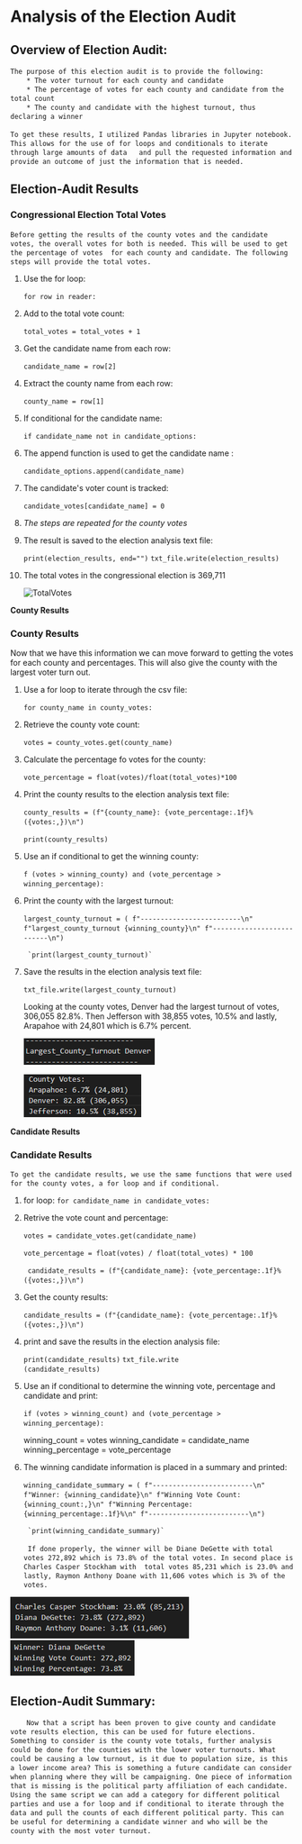 # **Analysis of the Election Audit**

## **Overview of Election Audit:**
	The purpose of this election audit is to provide the following:
		* The voter turnout for each county and candidate
		* The percentage of votes for each county and candidate from the total count
		* The county and candidate with the highest turnout, thus declaring a winner

	To get these results, I utilized Pandas libraries in Jupyter notebook. This allows for the use of for loops and conditionals to iterate through large amounts of data 	and pull the requested information and provide an outcome of just the information that is needed.  

## **Election-Audit Results**
	
### Congressional Election Total Votes

	Before getting the results of the county votes and the candidate votes, the overall votes for both is needed. This will be used to get the percentage of votes 	for each county and candidate. The following steps will provide the total votes.  
			
1. Use the for loop: 
	
						 
	`for row in reader:`
						 			
2. Add to the total vote count: 

	`total_votes = total_votes + 1`
			
3. Get the candidate name from each row: 

	`candidate_name = row[2]`
			
4. Extract the county name from each row: 

	`county_name = row[1]`
			
5. If conditional for the candidate name: 

	`if candidate_name not in candidate_options:`
			
6. The append function is used to get the candidate name : 

	`candidate_options.append(candidate_name)`
			
7. The candidate's voter count is tracked: 

	`candidate_votes[candidate_name] = 0`
			
8. *The steps are repeated for the county votes* 
			
9. The result is saved to the election analysis text file: 

	`print(election_results, end="")`
    	`txt_file.write(election_results)`
			
10. The total votes in the congressional election is 369,711
						 
	![TotalVotes](Image/TotalVotes.png)

**County Results**

### County Results


Now that we have this information we can move forward to getting the votes for each county and percentages. This will also give the county with the 			largest voter turn out. 
			
1. Use a for loop to iterate through the csv file: 
						 
	` for county_name in county_votes: `
			
2. Retrieve the county vote count: 
						 
	`votes = county_votes.get(county_name)`
			
3. Calculate the percentage fo votes for the county: 
			
	`vote_percentage = float(votes)/float(total_votes)*100`
			
4. Print the county results to the election analysis text file: 
						 
	`county_results = (f"{county_name}: {vote_percentage:.1f}% ({votes:,})\n")`
    									
	`print(county_results)`

5. Use an if conditional to get the winning county: 
						 
	`f (votes > winning_county) and (vote_percentage > winning_percentage):`
			
6. Print the county with the largest turnout: 
						 
	`largest_county_turnout = (
         f"-------------------------\n"
         f"largest_county_turnout {winning_county}\n"
         f"--------------------------\n")`
    
    	`print(largest_county_turnout)`
			
7. Save the results in the election analysis text file: 

	`txt_file.write(largest_county_turnout)`
		
	Looking at the county votes, Denver had the largest turnout of votes, 306,055 82.8%. Then Jefferson with 38,855 votes, 10.5% and lastly, Arapahoe with 24,801 	      which is 6.7% percent.
	
	![LargestCounty](Images/LargestCounty.png)
						
	![CountyVotes](Images/CountyVotes.png)


**Candidate Results**

### Candidate Results

	
	To get the candidate results, we use the same functions that were used for the county votes, a for loop and if conditional.

1. for loop: `for candidate_name in candidate_votes:`
			
2. Retrive the vote count and percentage: 
						 
	`votes = candidate_votes.get(candidate_name)`
								 
	 `vote_percentage = float(votes) / float(total_votes) * 100`
						 
	` candidate_results = (f"{candidate_name}: {vote_percentage:.1f}%({votes:,})\n")`
			
3. Get the county results: 
						 
	`candidate_results = (f"{candidate_name}: {vote_percentage:.1f}% ({votes:,})\n")`
			
4. print and save the results in the election analysis file: 
						 
	 `print(candidate_results)` `txt_file.write															 (candidate_results)`
			
5. Use an if conditional to determine the winning vote, percentage and candidate and print: 
					
	`if (votes > winning_count) and (vote_percentage > winning_percentage):`
            
	winning_count = votes
        winning_candidate = candidate_name
        winning_percentage = vote_percentage
							 
			
6. The winning candidate information is placed in a summary and printed:
  
	`winning_candidate_summary = (
        f"-------------------------\n"
        f"Winner: {winning_candidate}\n"
        f"Winning Vote Count: {winning_count:,}\n"
        f"Winning Percentage: {winning_percentage:.1f}%\n"
        f"-------------------------\n")`
    
    	`print(winning_candidate_summary)`

		If done properly, the winner will be Diane DeGette with total votes 272,892 which is 73.8% of the total votes. In second place is Charles Casper Stockham with 	total votes 85,231 which is 23.0% and lastly, Raymon Anthony Doane with 11,606 votes which is 3% of the votes. 	  
![CandidateVotes](Images/CandidateVotes.png)
![ElectionWinnder](Images/ElectionWinnder.png)
   
				 
## Election-Audit Summary:

		Now that a script has been proven to give county and candidate vote results election, this can be used for future elections. Something to consider is the county vote totals, further analysis could be done for the counties with the lower voter turnouts. What could be causing a low turnout, is it due to population size, is this a lower income area? This is something a future candidate can consider when planning where they will be campaigning. One piece of information that is missing is the political party affiliation of each candidate. Using the same script we can add a category for different political parties and use a for loop and if conditional to iterate through the data and pull the counts of each different political party. This can be useful for determining a candidate winner and who will be the county with the most voter turnout. 




		


		





